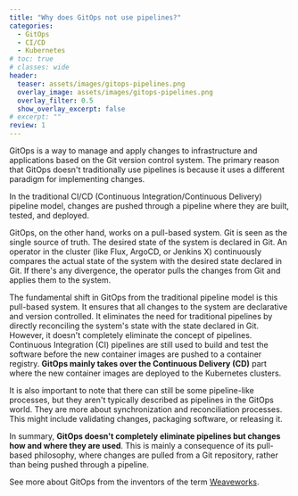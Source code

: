 ```yaml
---
title: "Why does GitOps not use pipelines?"
categories:
  - GitOps
  - CI/CD
  - Kubernetes
# toc: true
# classes: wide
header:
  teaser: assets/images/gitops-pipelines.png
  overlay_image: assets/images/gitops-pipelines.png
  overlay_filter: 0.5
  show_overlay_excerpt: false
# excerpt: ""
review: 1
---
```


GitOps is a way to manage and apply changes to infrastructure and applications based on the Git version control system. The primary reason that GitOps doesn't traditionally use pipelines is because it uses a different paradigm for implementing changes.

In the traditional CI/CD (Continuous Integration/Continuous Delivery) pipeline model, changes are pushed through a pipeline where they are built, tested, and deployed.

GitOps, on the other hand, works on a pull-based system. Git is seen as the single source of truth. The desired state of the system is declared in Git. An operator in the cluster (like Flux, ArgoCD, or Jenkins X) continuously compares the actual state of the system with the desired state declared in Git. If there's any divergence, the operator pulls the changes from Git and applies them to the system.

The fundamental shift in GitOps from the traditional pipeline model is this pull-based system. It ensures that all changes to the system are declarative and version controlled. It eliminates the need for traditional pipelines by directly reconciling the system's state with the state declared in Git. However, it doesn't completely eliminate the concept of pipelines. Continuous Integration (CI) pipelines are still used to build and test the software before the new container images are pushed to a container registry. **GitOps mainly takes over the Continuous Delivery (CD)** part where the new container images are deployed to the Kubernetes clusters.

It is also important to note that there can still be some pipeline-like processes, but they aren't typically described as pipelines in the GitOps world. They are more about synchronization and reconciliation processes. This might include validating changes, packaging software, or releasing it.

In summary, **GitOps doesn't completely eliminate pipelines but changes how and where they are used**. This is mainly a consequence of its pull-based philosophy, where changes are pulled from a Git repository, rather than being pushed through a pipeline.

See more about GitOps from the inventors of the term [Weaveworks](https://www.weave.works/blog/what-is-gitops-really).